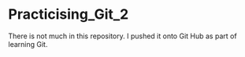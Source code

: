 # Practicising_Git_2

There is not much in this repository. I pushed it onto Git Hub as part of learning Git. 

